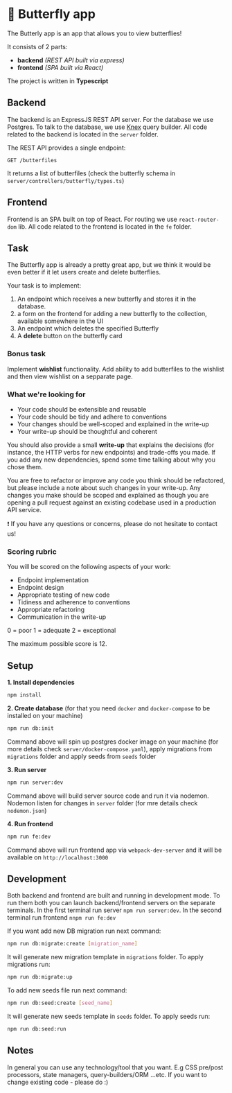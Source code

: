 # 🦋 Butterfly app

The Butterly app is an app that allows you to view butterflies!

It consists of 2 parts:
- **backend** *(REST API built via express)*
- **frontend** *(SPA built via React)*

The project is written in **Typescript**

## Backend

The backend is an ExpressJS REST API server. 
For the database we use Postgres. To talk to the database, we use [Knex](https://knexjs.org/) query builder. All code related to the backend is located in the `server` folder.<br/>

The REST API provides a single endpoint:
```
GET /butterfiles
```
It returns a list of butterfiles (check the butterfly schema in `server/controllers/butterfly/types.ts`)

## Frontend

Frontend is an SPA built on top of React. For routing we use `react-router-dom` lib. All code related to the frontend is located in the `fe` folder.

## Task

The Butterfly app is already a pretty great app, but we think it would be even better if it let users create and delete butterflies. 

Your task is to implement:
1. An endpoint which receives a new butterfly and stores it in the database.
2. a form on the frontend for adding a new butterfly to the collection, available somewhere in the UI
3. An endpoint which deletes the specified Butterfly
4. A **delete** button on the butterfly card

### Bonus task
Implement **wishlist** functionality. Add ability to add butterfiles to the wishlist and then view wishlist on a sepparate page.

### What we're looking for
* Your code should be extensible and reusable
* Your code should be tidy and adhere to conventions
* Your changes should be well-scoped and explained in the write-up
* Your write-up should be thoughtful and coherent

You should also provide a small **write-up** that explains the decisions (for instance, the HTTP verbs for new endpoints) and trade-offs you made. If you add any new dependencies, spend some time talking about why you chose them.

You are free to refactor or improve any code you think should be refactored, but please include a note about such changes in your write-up. Any changes you make should be scoped and explained as though you are opening a pull request against an existing codebase used in a production API service.

❗️ If you have any questions or concerns, please do not hesitate to contact us!

### Scoring rubric

You will be scored on the following aspects of your work:

* Endpoint implementation
* Endpoint design
* Appropriate testing of new code
* Tidiness and adherence to conventions
* Appropriate refactoring
* Communication in the write-up

0 = poor 1 = adequate 2 = exceptional

The maximum possible score is 12.

## Setup

**1. Install dependencies**
```sh
npm install
```

**2. Create database** (for that you need `docker` and `docker-compose` to be installed on your machine)
```sh
npm run db:init
```
Command above will spin up postgres docker image on your machine (for more details check `server/docker-compose.yaml`), apply migrations from `migrations` folder and apply seeds from `seeds` folder

**3. Run server**
```sh
npm run server:dev
```
Command above will build server source code and run it via nodemon. Nodemon listen for changes in `server` folder (for mre details check `nodemon.json`)

**4. Run frontend**
```sh
npm run fe:dev
```
Command above will run frontend app via `webpack-dev-server` and it will be available on `http://localhost:3000`

## Development
Both backend and frontend are built and running in development mode. To run them both you can launch backend/frontend servers on the separate terminals. In the first terminal run server `npm run server:dev`. In the second terminal run frontend `nnpm run fe:dev`

If you want add new DB migration run next command:
```sh
npm run db:migrate:create [migration_name]
```
It will generate new migration template in `migrations` folder. To apply migrations run:
```sh
npm run db:migrate:up
```

To add new seeds file run next command:
```sh
npm run db:seed:create [seed_name]
```
It will generate new seeds template in `seeds` folder. To apply seeds run:
```sh
npm run db:seed:run
```

## Notes
In general you can use any technology/tool that you want. E.g CSS pre/post processors, state managers, query-builders/ORM ...etc. If you want to change existing code - please do :) 